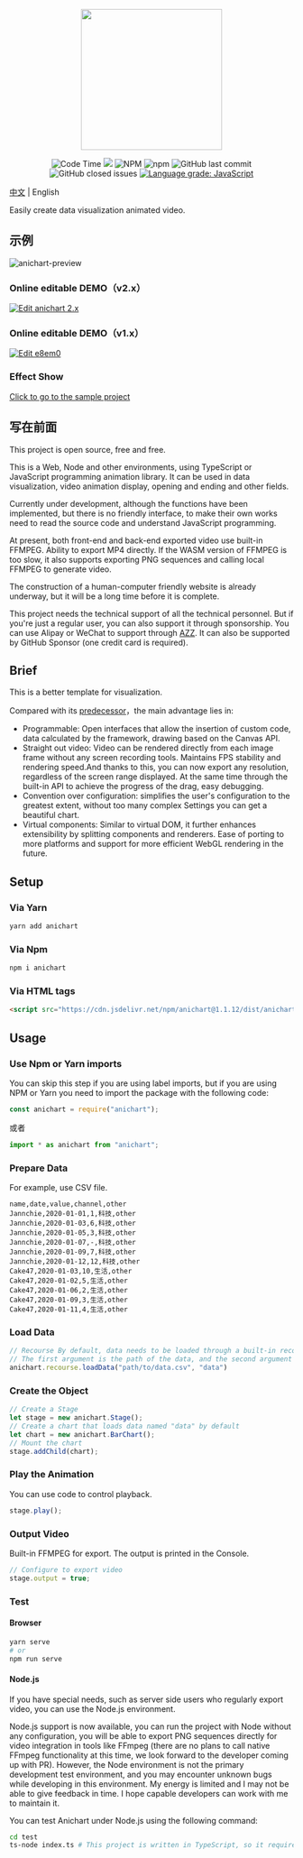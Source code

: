 <p align="center">
    <img height="250px" src="https://github.com/Jannchie/anichart.js/blob/master/public/image/ANI.png?raw=true"><br/>
</p>

<p align="center">
    <img alt="Code Time" src="https://img.shields.io/endpoint?style=flat-square&url=https://codetime-api.datreks.com/badge/2?logoColor=white%26project=anichart%26recentMS=0%26showProject=false" />
    <img src="https://data.jsdelivr.com/v1/package/npm/anichart/badge">
    <img alt="NPM" src="https://img.shields.io/npm/l/anichart?style=flat-square">
    <img alt="npm" src="https://img.shields.io/npm/v/anichart?style=flat-square">
    <img alt="GitHub last commit" src="https://img.shields.io/github/last-commit/Jannchie/anichart.js?style=flat-square">
    <img alt="GitHub closed issues" src="https://img.shields.io/github/issues-closed/Jannchie/anichart.js?style=flat-square">
    <a href="https://lgtm.com/projects/g/Jannchie/anichart.js/context:javascript"><img alt="Language grade: JavaScript" src="https://img.shields.io/lgtm/grade/javascript/g/Jannchie/anichart.js.svg?style=flat-square&logo=lgtm&logoWidth=18"/></a>
</p>

[中文](/README-CN.md) | English

Easily create data visualization animated video.

## 示例

![anichart-preview](/public/image/anichart-preview.png)

### Online editable DEMO（v2.x）

[![Edit anichart 2.x](https://codesandbox.io/static/img/play-codesandbox.svg)](https://codesandbox.io/s/anichart-2x-m3xbz?fontsize=14&hidenavigation=1&theme=dark)

### Online editable DEMO（v1.x）

<a href="https://codesandbox.io/s/dreamy-microservice-e8em0?fontsize=14&hidenavigation=1&theme=dark&view=preview">
    <img alt="Edit e8em0" src="https://codesandbox.io/static/img/play-codesandbox.svg">
</a>

### Effect Show

[Click to go to the sample project](https://jannchie.github.io/anichart.io/en/demo-list)

## 写在前面

This project is open source, free and free.

This is a Web, Node and other environments, using TypeScript or JavaScript programming animation library. It can be used in data visualization, video animation display, opening and ending and other fields.

Currently under development, although the functions have been implemented, but there is no friendly interface, to make their own works need to read the source code and understand JavaScript programming.

At present, both front-end and back-end exported video use built-in FFMPEG. Ability to export MP4 directly. If the WASM version of FFMPEG is too slow, it also supports exporting PNG sequences and calling local FFMPEG to generate video.

The construction of a human-computer friendly website is already underway, but it will be a long time before it is complete.

This project needs the technical support of all the technical personnel. But if you're just a regular user, you can also support it through sponsorship. You can use Alipay or WeChat to support through [AZZ](https://azz.net/jannchie). It can also be supported by GitHub Sponsor (one credit card is required).

## Brief

This is a better template for visualization.

Compared with its [predecessor](https://github.com/Jannchie/Historical-ranking-data-visualization-based-on-js)，the main advantage lies in:

- Programmable: Open interfaces that allow the insertion of custom code, data calculated by the framework, drawing based on the Canvas API.
- Straight out video: Video can be rendered directly from each image frame without any screen recording tools. Maintains FPS stability and rendering speed.And thanks to this, you can now export any resolution, regardless of the screen range displayed. At the same time through the built-in API to achieve the progress of the drag, easy debugging.
- Convention over configuration: simplifies the user's configuration to the greatest extent, without too many complex Settings you can get a beautiful chart.
- Virtual components: Similar to virtual DOM, it further enhances extensibility by splitting components and renderers. Ease of porting to more platforms and support for more efficient WebGL rendering in the future.

## Setup

### Via Yarn

```bash
yarn add anichart
```

### Via Npm

```bash
npm i anichart
```

### Via HTML tags

```html
<script src="https://cdn.jsdelivr.net/npm/anichart@1.1.12/dist/anichart.min.js"></script>
```

## Usage

### Use Npm or Yarn imports

You can skip this step if you are using label imports, but if you are using NPM or Yarn you need to import the package with the following code:

``` js
const anichart = require("anichart");
```

或者

``` js
import * as anichart from "anichart";
```

### Prepare Data

For example, use CSV file.

``` csv
name,date,value,channel,other
Jannchie,2020-01-01,1,科技,other
Jannchie,2020-01-03,6,科技,other
Jannchie,2020-01-05,3,科技,other
Jannchie,2020-01-07,-,科技,other
Jannchie,2020-01-09,7,科技,other
Jannchie,2020-01-12,12,科技,other
Cake47,2020-01-03,10,生活,other
Cake47,2020-01-02,5,生活,other
Cake47,2020-01-06,2,生活,other
Cake47,2020-01-09,3,生活,other
Cake47,2020-01-11,4,生活,other
```

### Load Data

```js
// Recourse By default, data needs to be loaded through a built-in recourse object
// The first argument is the path of the data, and the second argument is the name of the data
anichart.recourse.loadData("path/to/data.csv", "data")
```

### Create the Object

```js
// Create a Stage
let stage = new anichart.Stage();
// Create a chart that loads data named "data" by default
let chart = new anichart.BarChart();
// Mount the chart
stage.addChild(chart);
```

### Play the Animation

You can use code to control playback.

```js
stage.play();
```

### Output Video

Built-in FFMPEG for export. The output is printed in the Console.

```js
// Configure to export video
stage.output = true;
```

### Test

#### Browser

``` bash
yarn serve
# or
npm run serve
```

#### Node.js

If you have special needs, such as server side users who regularly export video, you can use the Node.js environment.

Node.js support is now available, you can run the project with Node without any configuration, you will be able to export PNG sequences directly for video integration in tools like FFmpeg (there are no plans to call native FFmpeg functionality at this time, we look forward to the developer coming up with PR). However, the Node environment is not the primary development test environment, and you may encounter unknown bugs while developing in this environment. My energy is limited and I may not be able to give feedback in time. I hope capable developers can work with me to maintain it.

You can test Anichart under Node.js using the following command:

```bash
cd test
ts-node index.ts # This project is written in TypeScript, so it requires a TS-Node environment. You can also compile it into JS and test the compiled file.
```
